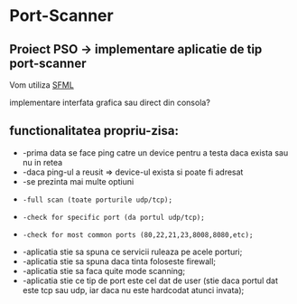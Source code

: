 # Port-Scanner
## Proiect PSO -> implementare aplicatie de tip port-scanner 

Vom utiliza [SFML](https://www.sfml-dev.org/documentation/2.5.1/group__network.php)

implementare interfata grafica sau direct din consola? 

## functionalitatea propriu-zisa:
* -prima data se face ping catre un device pentru a testa daca exista sau nu in retea
* -daca ping-ul a reusit => device-ul exista si poate fi adresat
* -se prezinta mai multe optiuni
*	  -full scan (toate porturile udp/tcp);
*	  -check for specific port (da portul udp/tcp);
*	  -check for most common ports (80,22,21,23,8008,8080,etc);

* -aplicatia stie sa spuna ce servicii ruleaza pe acele porturi;
* -aplicatia stie sa spuna daca tinta foloseste firewall;
* -aplicatia stie sa faca quite mode scanning;	
* -aplicatia stie ce tip de port este cel dat de user (stie daca portul dat este tcp sau udp, iar daca nu este hardcodat atunci invata);
